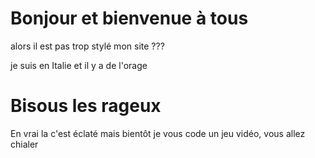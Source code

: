 # Bonjour et bienvenue à tous
alors il est pas trop stylé mon site ???

je suis en Italie et il y a de l'orage 
# Bisous les rageux
En vrai la c'est éclaté mais bientôt je vous code un jeu vidéo, vous allez chialer
